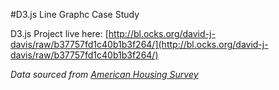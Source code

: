 #D3.js Line Graphc Case Study

D3.js Project live here: [http://bl.ocks.org/david-j-davis/raw/b37757fd1c40b1b3f264/](http://bl.ocks.org/david-j-davis/raw/b37757fd1c40b1b3f264/)

*Data sourced from [American Housing Survey](http://www.huduser.gov/portal/datasets/hads/hads.html)*
